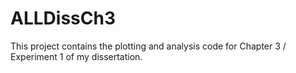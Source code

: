 # ALLDissCh3
 
This project contains the plotting and analysis code for Chapter 3 / Experiment 1 of my dissertation.